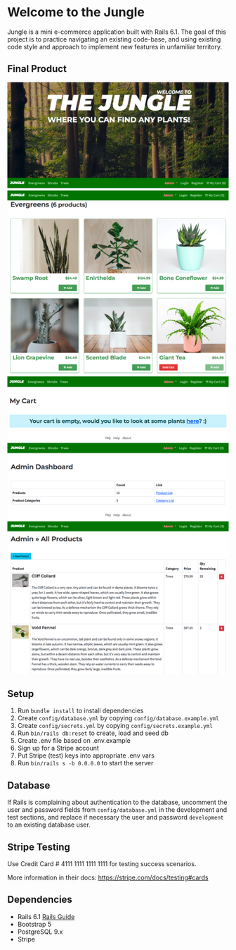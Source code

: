 # Welcome to the Jungle

Jungle is a mini e-commerce application built with Rails 6.1. The goal of this project is to practice navigating an existing code-base, and using existing code style and approach to implement new features in unfamiliar territory.

## Final Product

!["header"](https://github.com/EuphieSS/jungle/blob/master/docs/header.png?raw=true)
!["sold_out_product"](https://github.com/EuphieSS/jungle/blob/master/docs/sold_out_product.png?raw=true)
!["empty_cart"](https://github.com/EuphieSS/jungle/blob/master/docs/empty_cart.png?raw=true)
!["admin_dash"](https://github.com/EuphieSS/jungle/blob/master/docs/admin_dash.png?raw=true)
!["admin_product"](https://github.com/EuphieSS/jungle/blob/master/docs/admin_product.png?raw=true)

## Setup

1. Run `bundle install` to install dependencies
2. Create `config/database.yml` by copying `config/database.example.yml`
3. Create `config/secrets.yml` by copying `config/secrets.example.yml`
4. Run `bin/rails db:reset` to create, load and seed db
5. Create .env file based on .env.example
6. Sign up for a Stripe account
7. Put Stripe (test) keys into appropriate .env vars
8. Run `bin/rails s -b 0.0.0.0` to start the server

## Database

If Rails is complaining about authentication to the database, uncomment the user and password fields from `config/database.yml` in the development and test sections, and replace if necessary the user and password `development` to an existing database user.

## Stripe Testing

Use Credit Card # 4111 1111 1111 1111 for testing success scenarios.

More information in their docs: <https://stripe.com/docs/testing#cards>

## Dependencies

- Rails 6.1 [Rails Guide](http://guides.rubyonrails.org/v6.1/)
- Bootstrap 5
- PostgreSQL 9.x
- Stripe

